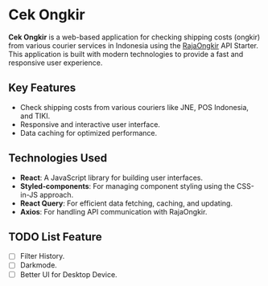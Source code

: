 # Cek Ongkir

**Cek Ongkir** is a web-based application for checking shipping costs (ongkir) from various courier services in Indonesia using the [RajaOngkir](https://rajaongkir.com/) API Starter. This application is built with modern technologies to provide a fast and responsive user experience.

## Key Features
- Check shipping costs from various couriers like JNE, POS Indonesia, and TIKI.
- Responsive and interactive user interface.
- Data caching for optimized performance.

## Technologies Used
- **React**: A JavaScript library for building user interfaces.
- **Styled-components**: For managing component styling using the CSS-in-JS approach.
- **React Query**: For efficient data fetching, caching, and updating.
- **Axios**: For handling API communication with RajaOngkir.

## TODO List Feature
- [ ] Filter History.
- [ ] Darkmode.
- [ ] Better UI for Desktop Device.
